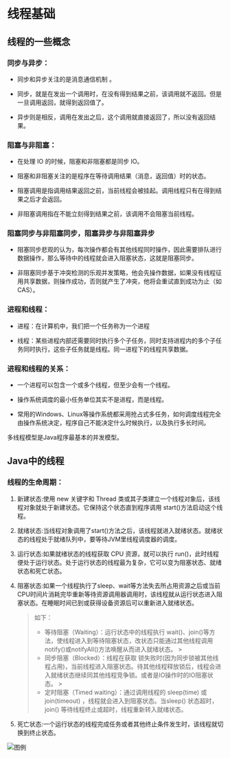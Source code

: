 # 线程基础

## 线程的一些概念

### 同步与异步：
- 同步和异步关注的是消息通信机制 。

- 同步，就是在发出一个调用时，在没有得到结果之前，该调用就不返回。但是一旦调用返回，就得到返回值了。
 
- 异步则是相反，调用在发出之后，这个调用就直接返回了，所以没有返回结果。

### 阻塞与非阻塞：
- 在处理 IO 的时候，阻塞和非阻塞都是同步 IO。

- 阻塞和非阻塞关注的是程序在等待调用结果（消息，返回值）时的状态。

- 阻塞调用是指调用结果返回之前，当前线程会被挂起。调用线程只有在得到结果之后才会返回。

- 非阻塞调用指在不能立刻得到结果之前，该调用不会阻塞当前线程。


### 阻塞同步与非阻塞同步，阻塞异步与非阻塞异步
- 阻塞同步悲观的认为，每次操作都会有其他线程同时操作，因此需要排队进行数据操作，那么等待中的线程就会进入阻塞状态，这就是阻塞同步。

- 非阻塞同步基于冲突检测的乐观并发策略，他会先操作数据，如果没有线程征用共享数据，则操作成功，否则就产生了冲突，他将会重试直到成功为止（如CAS）。
	

### 进程和线程：
- 进程：在计算机中，我们把一个任务称为一个进程

- 线程：某些进程内部还需要同时执行多个子任务，同时支持进程内的多个子任务同时执行，这些子任务就是线程。同一进程下的线程共享数据。

### 进程和线程的关系：
- 一个进程可以包含一个或多个线程，但至少会有一个线程。

- 操作系统调度的最小任务单位其实不是进程，而是线程。

- 常用的Windows、Linux等操作系统都采用抢占式多任务，如何调度线程完全由操作系统决定，程序自己不能决定什么时候执行，以及执行多长时间。

多线程模型是Java程序最基本的并发模型。


## Java中的线程

### 线程的生命周期：
1. 新建状态:使用 new 关键字和 Thread 类或其子类建立一个线程对象后，该线程对象就处于新建状态。它保持这个状态直到程序调用 start()方法启动这个线程。

2. 就绪状态:当线程对象调用了start()方法之后，该线程就进入就绪状态。就绪状态的线程处于就绪队列中，要等待JVM里线程调度器的调度。

3. 运行状态:如果就绪状态的线程获取 CPU 资源，就可以执行 run()，此时线程便处于运行状态。处于运行状态的线程最为复杂，它可以变为阻塞状态、就绪状态和死亡状态。

4. 阻塞状态:如果一个线程执行了sleep、wait等方法失去所占用资源之后或当前CPU时间片消耗完毕重新等待资源调用器调用时，该线程就从运行状态进入阻塞状态。在睡眠时间已到或获得设备资源后可以重新进入就绪状态。
    > 如下：
	> - 等待阻塞（Waiting）：运行状态中的线程执行 wait()、join()等方法，使线程进入到等待阻塞状态，改状态只能通过其他线程调用notify()或notifyAll()方法唤醒从而进入就绪状态。
                                                                                                               >
	> - 同步阻塞（Blocked）：线程在获取 锁失败时(因为同步锁被其他线程占用)，当前线程进入阻塞状态。待其他线程释放锁后，线程会进入就绪状态继续同其他线程竞争锁。或者是IO操作时的IO阻塞状态。
                                                                                                               >
	> - 定时阻塞（Timed waiting）：通过调用线程的 sleep(time) 或 join(timeout) ，线程就会进入到阻塞状态。当sleep() 状态超时，join() 等待线程终止或超时，线程重新转入就绪状态。

5. 死亡状态:一个运行状态的线程完成任务或者其他终止条件发生时，该线程就切换到终止状态。

![图例](/img/thread_model.png)
